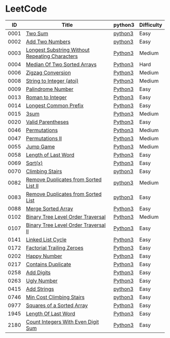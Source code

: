 LeetCode
========

| ID | Title | python3                                   | Difficulty |
|--| ----- |-------------------------------------------| ---------- | 
|0001|[Two Sum](https://leetcode.com/problems/two-sum/) | [python3](./LeetCode/0001-Two-Sum/0001.py) | Easy | 
|0002|[Add Two Numbers](https://leetcode.com/problems/add-two-numbers/) | [python3](./LeetCode/0002-Add-Two-Numbers/0002.py) | Easy | 
|0003|[Longest Substring Without Repeating Characters](https://leetcode.com/problems/longest-substring-without-repeating-characters/) | [Python3](./LeetCode/0003-Longest-Substring-Without-Repeating-Characters/0003.py) | Medium | 
|0004|[Median Of Two Sorted Arrays](https://leetcode.com/problems/median-of-two-sorted-arrays/) | [Python3](./LeetCode/0004-Median-Of-Two-Sorted-Arrays/0004.py) | Hard | 
|0006|[Zigzag Conversion](https://leetcode.com/problems/zigzag-conversion/) | [Python3](./LeetCode/0006-ZigZag-Conversion/0006.py) | Medium | 
|0008|[String to Integer (atoi)](https://leetcode.com/problems/string-to-integer-atoi/) | [Python3](./LeetCode/0008-String-To-Integer-Atoi/0008.py) | Medium  |
|0009|[Palindrome Number](https://leetcode.com/problems/palindrome-number/) | [Python3](./LeetCode/0009-Palindrome-Number/0009.py) | Easy | 
|0013|[Roman to Integer](https://leetcode.com/problems/roman-to-integer/) | [Python3](./LeetCode/0013-Roman-to-Integer/0013.py) | Easy | 
|0014|[Longest Common Prefix](https://leetcode.com/problems/longest-common-prefix/) | [Python3](./LeetCode/0014-Longest-Common-Prefix/0014.py) | Easy | 
|0015|[3sum](https://leetcode.com/problems/3sum/) | [Python3](./LeetCode/0015-3Sum/0015.py) | Medium | 
|0020|[Valid Parentheses](https://leetcode.com/problems/valid-parentheses/) | [Python3](./LeetCode/0020-Valid-Parentheses/0020.py) | Easy | 
|0046|[Permutations](https://leetcode.com/problems/permutations/) | [Python3](./LeetCode/0046-Permutations/0046.py) | Medium | 
|0047|[Permutations II](https://leetcode.com/problems/permutations-ii/) | [Python3](./LeetCode/0047-Permutations-II/0047.py) | Medium | 
|0055|[Jump Game](https://leetcode.com/problems/jump-game/) | [Python3](./LeetCode/0055-Jump-Game/0055.py) | Medium |
|0058|[Length of Last Word](https://leetcode.com/problems/length-of-last-word/) | [Python3](./LeetCode/0058-Length-of-Last-Word/0058.py) | Easy | 
|0069|[Sqrt(x)](https://leetcode.com/problems/sqrtx/) | [Python3](./LeetCode/0069-Sqrt(x)/0069.py) | Easy |
|0070|[Climbing Stairs](https://leetcode.com/problems/climbing-stairs/) | [python3](./LeetCode/0070-Climbing-Stairs/0070.py) | Easy |
|0082|[Remove Duplicates from Sorted List II](https://leetcode.com/problems/remove-duplicates-from-sorted-list-ii/) | [python3](./LeetCode/0082-Remove-Duplicates-from-Sorted-List-II/0082.py) | Medium |
|0083|[Remove Duplicates from Sorted List](https://leetcode.com/problems/remove-duplicates-from-sorted-list/) | [python3](./LeetCode/0083-Remove-Duplicates-from-Sorted-List/0083.py) | Easy |
|0088|[Merge Sorted Array](https://leetcode.com/problems/merge-sorted-array/) | [Python3](./LeetCode/0088-Merge-Sorted-Array/0088.py) | Easy | 
|0102|[Binary Tree Level Order Traversal](https://leetcode.com/problems/binary-tree-level-order-traversal/) | [Python3](./LeetCode/0102-Binary-Tree-Level-Order-Traversal/0102-bfs.py) | Medium |
|0107|[Binary Tree Level Order Traversal II]( https://leetcode.com/problems/binary-tree-level-order-traversal-ii/) | [Python3](./LeetCode/0107-Binary-Tree-Level-Order-Traversal-II/0107.py) | Easy |
|0141|[Linked List Cycle](https://leetcode.com/problems/linked-list-cycle/) | [Python3](./LeetCode/0141-Linked-List-Cycle/0141.py) | Easy | 
|0172|[Factorial Trailing Zeroes](https://leetcode.com/problems/factorial-trailing-zeroes/) | [Python3](./LeetCode/0172-Factorial-Trailing-Zeroes/0172.py) | Easy |
|0202|[Happy Number](https://leetcode.com/problems/happy-number/) | [Python3](./LeetCode/0202-Happy-Number/0202.py) | Easy | 
|0217|[Contains Duplicate](https://leetcode.com/problems/contains-duplicate/) | [Python3](./LeetCode/0217-Contains-Duplicate/0217.py) | Easy | 
|0258|[Add Digits](https://leetcode.com/problems/add-digits/) | [Python3](./LeetCode/0258-Add-Digits/0258.py) | Easy | 
|0263|[Ugly Number](https://leetcode.com/problems/ugly-number/) | [Python3](./LeetCode/0263-Ugly-Number/0263.py) | Easy | 
|0415|[Add Strings](https://leetcode.com/problems/add-strings/) | [python3](./LeetCode/0415-Add-Strings/0415.py) | Easy|
|0746|[Min Cost Climbing Stairs](https://leetcode.com/problems/min-cost-climbing-stairs/) | [python3](./LeetCode/0746-Min-Cost-Climbing-Stairs/0746.py) | Easy | 
|0977|[Squares of a Sorted Array](https://leetcode.com/problems/squares-of-a-sorted-array/) | [Python3](LeetCode/0977-Squares-of-a-Sorted-Array/0977.py) | Easy | 
|1945|[Length Of Last Word](https://leetcode.com/problems/length-of-last-word/) | [Python3](./LeetCode/1945-Length-Of-Last-Word/1945.py) | Easy | 
|2180|[Count Integers With Even Digit Sum](https://leetcode.com/problems/count-integers-with-even-digit-sum/) | [Python3](./LeetCode/2180-Count-Integers-With-Even-Digit-Sum/2180.py) | Easy |